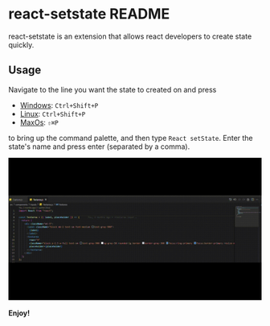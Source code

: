 # react-setstate README

react-setstate is an extension that allows react developers to create state quickly.

## Usage
Navigate to the line you want the state to created on and press

* [Windows](http://code.visualstudio.com/docs/languages/markdown): `Ctrl+Shift+P`
* [Linux](http://code.visualstudio.com/docs/languages/markdown): `Ctrl+Shift+P`
* [MaxOs](http://code.visualstudio.com/docs/languages/markdown): `⇧⌘P`

to bring up the command palette, and then type `React setState`. Enter the state's name and press enter (separated by a comma).

![gif](https://github.com/Tylerasa/react-setstate/raw/main/assets/gif.gif)



**Enjoy!**
